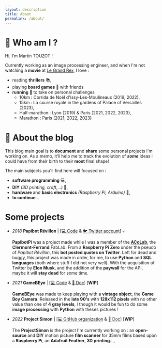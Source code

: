 ```yaml
---
layout: description
title: About
permalink: /about/
---
```


# :wave: Who am I ?

Hi, I'm Martin TOUZOT !

Currently working as an image processing engineer, and when I'm not watching a **movie** at [Le Grand Rex](https://www.legrandrex.com/), I love :
* reading **thrillers** :books:,
* playing **board games** :game_die: with friends
* **running** :runner: to take on personal challenges
  * 10km : Corrida de Noël d'Issy-Les-Moulineaux (2019, 2022),
  * 15km : La course royale in the gardens of Palace of Versailles (2023),
  * Half-marathon : Lyon (2019) & Paris (2021, 2022, 2023),
  * Marathon : Paris (2021, 2022, 2023)

# :pushpin: About the blog

This blog main goal is to **document** and **share** some personal projects I'm working on. As a memo, it'll help me to track the evolution of **_some_** ideas I could have from their birth to their __most__ final shape!<br>

The main subjects you'll find here will focused on :
* **software programming** :computer:,
* **DIY** _(3D printing, craft,...)_ :construction:,
* **hardware** and **basic electronics** _(Raspberry Pi, Arduino)_ :electric_plug:,
* **to continue**...


# Some projects

 * _2018_ **Papibot Révillon** | [[:computer: Code](https://github.com/mtouzot/PapibotPi) & [:bird: Twitter account](https://twitter.com/papibotrevillon)] :skull:

    **PapibotPi** was a project made while I was a member of the [**ACoLab**](https://acolab.fr/), the **Clermont-Ferrand** FabLab. From a **Raspberry Pi Zero** under the pseudo of *Papibot Révillon*, this **bot posted quotes on Twitter**. Left for dead and buggy, this project was made in order, for me, to use **Python** and **SQL languages** (both where stuff I did not very well). With the acquisition of Twitter by **Elon Musk**, and the addition of the **paywall** for the API, maybe it will **stay dead** for some time.

 * _2021_ **GameBEye** | [[:computer: Code](https://github.com/mtouzot/GameBEye) & [:memo: Doc](https://mtouzot.github.io/GameBEye)] [**WIP**]

    **GameBEye** was made to keep playing with a **vintage object**, the **Game Boy Camera**. Released in the **late 90's** with **128x112 pixels** with no other value than one of **4 gray levels**, I though it would be fun to do some **image processing** with **Python** with theses pictures !

 * _2022_ **Project Simon** | [[:computer: GitHub organization](https://github.com/Project-Simon) & [:memo: Doc](https://project-simon.github.io)] [**WIP**]

    The **ProjectSimon** is the project I'm currently working on : an **open-source** and **DIY** motion picture **film scanner** for 35mm films based upon a **Raspberry Pi**, an **Adafruit Feather**, **3D printing**...,
